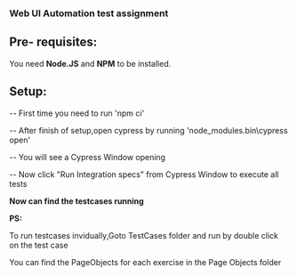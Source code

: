 ### Web UI Automation test assignment
 
 ## Pre- requisites:
 
 You need **Node.JS**  and  **NPM** to be installed.
 
 ## Setup:
 
-- First time you need to run 'npm ci'

-- After finish of setup,open cypress by running 'node_modules\.bin\cypress open'

-- You will see a Cypress Window opening

-- Now click "Run Integration specs" from Cypress Window to execute all tests

**Now can find the testcases running**


**PS:** 

To run testcases invidually,Goto TestCases folder and run by double click on the test case

You can find the PageObjects for each exercise in the Page Objects folder
